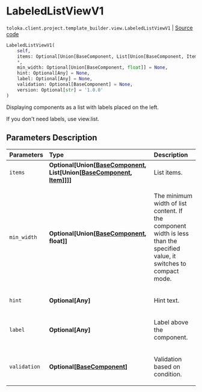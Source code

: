 # LabeledListViewV1
`toloka.client.project.template_builder.view.LabeledListViewV1` | [Source code](https://github.com/Toloka/toloka-kit/blob/v0.1.24/src/client/project/template_builder/view.py#L246)

```python
LabeledListViewV1(
    self,
    items: Optional[Union[BaseComponent, List[Union[BaseComponent, Item]]]] = None,
    *,
    min_width: Optional[Union[BaseComponent, float]] = None,
    hint: Optional[Any] = None,
    label: Optional[Any] = None,
    validation: Optional[BaseComponent] = None,
    version: Optional[str] = '1.0.0'
)
```

Displaying components as a list with labels placed on the left.


If you don't need labels, use view.list.

## Parameters Description

| Parameters | Type | Description |
| :----------| :----| :-----------|
`items`|**Optional\[Union\[[BaseComponent](toloka.client.project.template_builder.base.BaseComponent.md), List\[Union\[[BaseComponent](toloka.client.project.template_builder.base.BaseComponent.md), [Item](toloka.client.project.template_builder.view.LabeledListViewV1.Item.md)\]\]\]\]**|<p>List items.</p>
`min_width`|**Optional\[Union\[[BaseComponent](toloka.client.project.template_builder.base.BaseComponent.md), float\]\]**|<p>The minimum width of list content. If the component width is less than the specified value, it switches to compact mode.</p>
`hint`|**Optional\[Any\]**|<p>Hint text.</p>
`label`|**Optional\[Any\]**|<p>Label above the component.</p>
`validation`|**Optional\[[BaseComponent](toloka.client.project.template_builder.base.BaseComponent.md)\]**|<p>Validation based on condition.</p>
